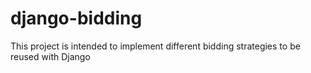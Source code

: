 # django-bidding

This project is intended to implement different bidding strategies to be reused
with Django


